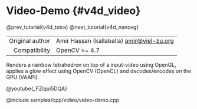 # Video-Demo {#v4d_video}

@prev_tutorial{v4d_tetra}
@next_tutorial{v4d_nanovg}

|    |    |
| -: | :- |
| Original author | Amir Hassan (kallaballa) <amir@viel-zu.org> |
| Compatibility | OpenCV >= 4.7 |

Renders a rainbow tetrahedron on top of a input-video using OpenGL, applies a glow effect using OpenCV (OpenCL) and decodes/encodes on the GPU (VAAPI).

@youtube{_FZlqui5DQA}

@include samples/cpp/video/video-demo.cpp


